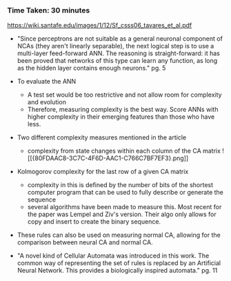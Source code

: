 
### Time Taken: 30 minutes

https://wiki.santafe.edu/images/1/12/Sf_csss06_tavares_et_al.pdf



* "Since perceptrons are not suitable as a general neuronal component of NCAs (they aren't linearly separable), the next logical step is to use a multi-layer feed-forward ANN. The reasoning is straight-forward: it has been proved that networks of this type can learn any function, as long as the hidden layer contains enough neurons." pg. 5
* To evaluate the ANN
	* A test set would be too restrictive and not allow room for complexity and evolution
	* Therefore, measuring complexity is the best way. Score ANNs with higher complexity in their emerging features than those who have less.
* Two different complexity measures mentioned in the article
	* complexity from state changes within each column of the CA matrix
![[{80FDAAC8-3C7C-4F6D-AAC1-C766C7BF7EF3}.png]]
* Kolmogorov complexity for the last row of a given CA matrix
	* complexity in this is defined by the number of bits of the shortest computer program that can be used to fully describe or generate the sequence
	* several algorithms have been made to measure this. Most recent for the paper was Lempel and Ziv's version. Their algo only allows for copy and insert to create the binary sequence.
* These rules can also be used on measuring normal CA, allowing for the comparison between neural CA and normal CA.

* "A novel kind of Cellular Automata was introduced in this work. The common way of representing the set of rules is replaced by an Artificial Neural Network. This provides a biologically inspired automata." pg. 11
